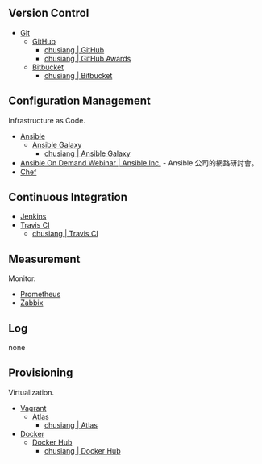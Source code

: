 ## Version Control

* [Git](https://git-scm.com/)
  * [GitHub](https://github.com/)
    * [chusiang | GitHub](https://github.com/chusiang/)
    * [chusiang | GitHub Awards](http://github-awards.com/users/search?login=chusiang)
  * [Bitbucket](https://bitbucket.org/)
    * [chusiang | Bitbucket](https://bitbucket.org/chusiang/)


## Configuration Management

Infrastructure as Code.

* [Ansible](https://www.ansible.com/)
  * [Ansible Galaxy](https://galaxy.ansible.com/)
    * [chusiang | Ansible Galaxy](https://galaxy.ansible.com/chusiang/)
 * [Ansible On Demand Webinar | Ansible Inc.](https://gist.github.com/chusiang/91632920f75e03e1d24cf9213cbfe216) - Ansible 公司的網路研討會。
* [Chef](https://www.chef.io/)


## Continuous Integration

* [Jenkins](https://jenkins.io/)
* [Travis CI](https://travis-ci.org/)
  * [chusiang | Travis CI](https://travis-ci.org/chusiang/)

## Measurement

Monitor.

* [Prometheus](https://prometheus.io)
* [Zabbix](http://www.zabbix.com/)

## Log

none

## Provisioning

Virtualization.

* [Vagrant](https://www.vagrantup.com/)
  * [Atlas](https://atlas.hashicorp.com/)
    * [chusiang | Atlas](https://atlas.hashicorp.com/chusiang/)
* [Docker](https://www.docker.com/)
  * [Docker Hub](https://hub.docker.com/)
    * [chusiang | Docker Hub](https://hub.docker.com/u/chusiang/)